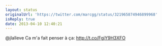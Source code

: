 ```yaml
---
layout: status
originalUrl: 'https://twitter.com/marcgg/status/321965874946899968'
isReply: true
date: 2013-04-10 12:40:21
---
```


@jlalleve Ca m'a fait penser à ça: http://t.co/FgjY9H3XFO
